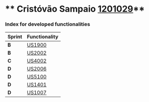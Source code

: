 ** Cristóvão Sampaio [1201029](./)** 
===============================


### Index for developed functionalities ###


| Sprint | Functionality    |
|--------|------------------|
| **B**  | [US1900](US1900) |
| **B**  | [US2002](US2002) |
| **C**  | [US4002](US4002) |
| **D**  | [US2006](US2006) |
| **D**  | [US5100](US5100) |
| **D**  | [US1401](US1401) |
| **D**  | [US1007](US1007) |